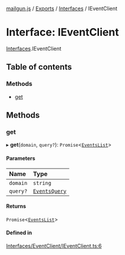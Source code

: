 [mailgun.js](../README.md) / [Exports](../modules.md) / [Interfaces](../modules/Interfaces.md) / IEventClient

# Interface: IEventClient

[Interfaces](../modules/Interfaces.md).IEventClient

## Table of contents

### Methods

- [get](Interfaces.IEventClient.md#get)

## Methods

### get

▸ **get**(`domain`, `query?`): `Promise`<[`EventsList`](../modules.md#eventslist)\>

#### Parameters

| Name | Type |
| :------ | :------ |
| `domain` | `string` |
| `query?` | [`EventsQuery`](../modules.md#eventsquery) |

#### Returns

`Promise`<[`EventsList`](../modules.md#eventslist)\>

#### Defined in

[Interfaces/EventClient/IEventClient.ts:6](https://github.com/mailgun/mailgun.js/blob/c7a5a6d/lib/Interfaces/EventClient/IEventClient.ts#L6)
